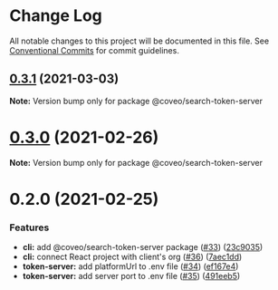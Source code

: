# Change Log

All notable changes to this project will be documented in this file.
See [Conventional Commits](https://conventionalcommits.org) for commit guidelines.

## [0.3.1](https://github.com/coveo/cli/compare/v0.3.0...v0.3.1) (2021-03-03)

**Note:** Version bump only for package @coveo/search-token-server





# [0.3.0](https://github.com/coveo/cli/compare/v0.2.0...v0.3.0) (2021-02-26)

**Note:** Version bump only for package @coveo/search-token-server





# 0.2.0 (2021-02-25)


### Features

* **cli:** add @coveo/search-token-server package ([#33](https://github.com/coveo/cli/issues/33)) ([23c9035](https://github.com/coveo/cli/commit/23c9035c66dcd15fcc10c5fb038a5d1333929e52))
* **cli:** connect React project with client's org ([#36](https://github.com/coveo/cli/issues/36)) ([7aec1dd](https://github.com/coveo/cli/commit/7aec1dd37f75be44e3e5b71cd9d8dc47dd5ea3a5))
* **token-server:** add platformUrl to .env file ([#34](https://github.com/coveo/cli/issues/34)) ([ef167e4](https://github.com/coveo/cli/commit/ef167e4b4cf99af00908d53dffab797bb9e84921))
* **token-server:** add server port to .env file ([#35](https://github.com/coveo/cli/issues/35)) ([491eeb5](https://github.com/coveo/cli/commit/491eeb5f0ac929dd10a1356a9ee01d3683daae1b))
